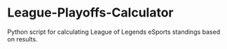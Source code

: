 # League-Playoffs-Calculator
 Python script for calculating League of Legends eSports standings based on results.
